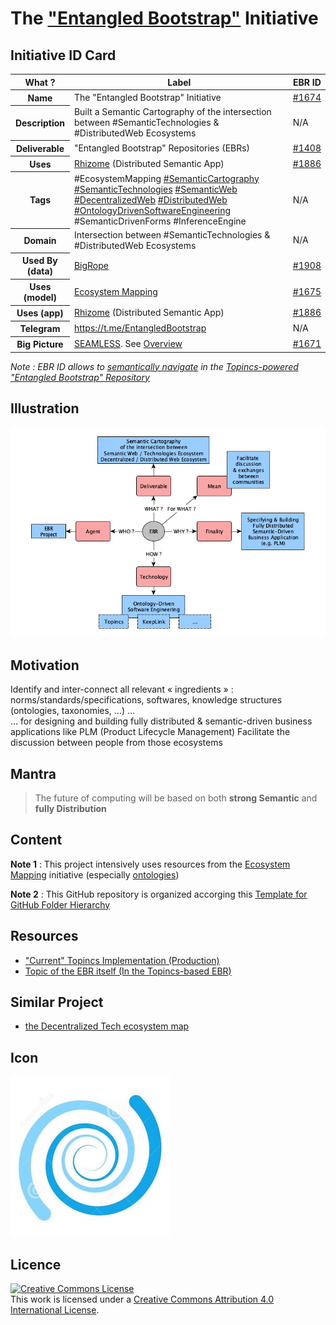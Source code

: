 The <a href="https://www.topincs.com/EntangledBootstrap/">"Entangled Bootstrap"</a> Initiative
==

Initiative ID Card
-
<table>
    <thead>
        <tr>
            <th>What ?</th>
            <th>Label</th>
            <th>EBR ID</th>
        </tr>
    </thead>
    <tbody>
        <tr>
            <th>Name</th>
            <td>The "Entangled Bootstrap" Initiative</td>
            <td><a href="https://www.topincs.com/EntangledBootstrap/1674">#1674</a></td>
        </tr>
        <tr>
            <th>Description</th>
            <td>Built a Semantic Cartography of the intersection between #SemanticTechnologies & #DistributedWeb Ecosystems</td>
            <td>N/A</td>
        </tr>
        <tr>
            <th>Deliverable</th>
            <td>"Entangled Bootstrap" Repositories (EBRs)</td>
            <td><a href="https://www.topincs.com/EntangledBootstrap/1408">#1408</a></td>
        </tr>
        <tr>
            <th>Uses</th>
            <td><a href="https://github.com/iPlumb3r/Rhizome">Rhizome</a> (Distributed Semantic App)</td>
            <td><a href="https://www.topincs.com/EntangledBootstrap/1886">#1886</a></td>
        </tr>
        <tr>
            <th>Tags</th>
            <td>#EcosystemMapping <a href="https://www.topincs.com/EntangledBootstrap/1667">#SemanticCartography</a> <a href="https://www.topincs.com/EntangledBootstrap/1880">#SemanticTechnologies</a> <a href="https://www.topincs.com/EntangledBootstrap/1666">#SemanticWeb</a> <a href="https://www.topincs.com/EntangledBootstrap/1665">#DecentralizedWeb</a> <a href="https://www.topincs.com/EntangledBootstrap/1665">#DistributedWeb</a> <a href="https://www.topincs.com/EntangledBootstrap/1631">#OntologyDrivenSoftwareEngineering</a> #SemanticDrivenForms #InferenceEngine</td>
            <td>N/A</td>
        </tr>
        <tr>
            <th>Domain</th>
            <td>Intersection between #SemanticTechnologies & #DistributedWeb Ecosystems</td>
            <td>N/A</td>
        </tr>
        <tr>
            <th>Used By (data) </th>
            <td><a href="https://github.com/iPlumb3r/BigRope">BigRope</a></td>
            <td><a href="https://www.topincs.com/EntangledBootstrap/1908">#1908</a></td>
        </tr>
        <tr>
            <th>Uses (model)</th>
            <td><a href="https://github.com/iPlumb3r/EcosystemMapping">Ecosystem Mapping</a></td>
            <td><a href="https://www.topincs.com/EntangledBootstrap/1675">#1675</a></td>
        </tr>
        <tr>
            <th>Uses (app)</th>
            <td><a href="https://github.com/iPlumb3r/Rhizome">Rhizome</a> (Distributed Semantic App)</td>
            <td><a href="https://www.topincs.com/EntangledBootstrap/1886">#1886</a></td>
        </tr>
        <tr>
            <th>Telegram</th>
            <td><a href="https://t.me/EntangledBootstrap">https://t.me/EntangledBootstrap</a></td>
            <td>N/A</td>
        </tr>
        <tr>
            <th>Big Picture</th>
            <td><a href="https://github.com/iPlumb3r/BigPicture">SEAMLESS</a>. See <a href="http://hubject.net/iPlumb3r/GitHub/BigPicture.html">Overview</a></td>
            <td><a href="https://www.topincs.com/EntangledBootstrap/1671">#1671</a></td>
        </tr>
    </tbody>
</table>

_Note : EBR ID allows to <a href="https://github.com/iPlumb3r/BigPicture/blob/master/HowTo/Navigate_EN.md">semantically navigate</a> in the <a href="https://www.topincs.com/EntangledBootstrap/">Topincs-powered "Entangled Bootstrap" Repository</a>_

Illustration
-
![Illustation](https://github.com/iPlumb3r/EntangledBootstrap/blob/master/images/IdCard%40EBR_2020-02-29.png)


Motivation
-
Identify and inter-connect all relevant « ingredients » : norms/standards/specifications, softwares, knowledge structures (ontologies, taxonomies, …) …   
… for designing and building fully distributed & semantic-driven business applications like PLM (Product Lifecycle Management)
Facilitate the discussion between people from those ecosystems

Mantra
-
> The future of computing will be based on both __strong Semantic__ and __fully Distribution__

Content
-
__Note 1__ : This project intensively uses resources from the <a href="https://github.com/iPlumb3r/EcosystemMapping">Ecosystem Mapping</a> initiative (especially <a href="https://github.com/iPlumb3r/EcosystemMapping/tree/master/6_Ontologies">ontologies</a>)

__Note 2__ : This GitHub repository is organized accorging this <a href="https://github.com/iPlumb3r/BizApp-Spec-Methodo/blob/master/Template/FolderHierarchy.md">Template for GitHub Folder Hierarchy</a>

Resources
-
* <a href="https://www.topincs.com/EntangledBootstrap/">"Current" Topincs Implementation (Production)</a>   
* <a href="https://www.topincs.com/EntangledBootstrap/1408">Topic of the EBR itself (In the Topincs-based EBR)</a>     

Similar Project
-
* <a href="https://kumu.io/DigLife/decentralized-tech">the Decentralized Tech ecosystem map</a>   


Icon
-
![Icon](https://github.com/iPlumb3r/EntangledBootstrap/blob/master/images/icon%40EntangledBootstrap.jpg)

Licence 
-
<a rel="license" href="http://creativecommons.org/licenses/by/4.0/"><img alt="Creative Commons License" style="border-width:0" src="https://i.creativecommons.org/l/by/4.0/88x31.png" /></a><br />This work is licensed under a <a rel="license" href="http://creativecommons.org/licenses/by/4.0/">Creative Commons Attribution 4.0 International License</a>.
